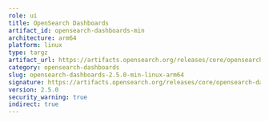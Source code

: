 ```yaml
---
role: ui
title: OpenSearch Dashboards
artifact_id: opensearch-dashboards-min
architecture: arm64
platform: linux
type: targz
artifact_url: https://artifacts.opensearch.org/releases/core/opensearch-dashboards/2.5.0/opensearch-dashboards-min-2.5.0-linux-arm64.tar.gz
category: opensearch-dashboards
slug: opensearch-dashboards-2.5.0-min-linux-arm64
signature: https://artifacts.opensearch.org/releases/core/opensearch-dashboards/2.5.0/opensearch-dashboards-min-2.5.0-linux-arm64.tar.gz.sig
version: 2.5.0
security_warning: true
indirect: true
---
```

